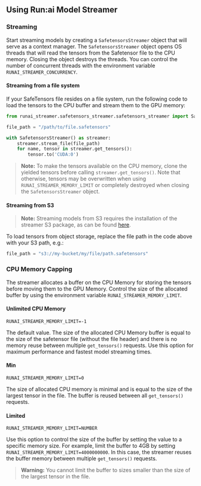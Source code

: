 ## Using Run:ai Model Streamer

### Streaming

Start streaming models by creating a `SafetensorsStreamer` object that will serve as a context manager. The `SafetensorsStreamer` object opens OS threads that will read the tensors from the Safetensor file to the CPU memory. Closing the object destroys the threads. You can control the number of concurrent threads with the environment variable `RUNAI_STREAMER_CONCURRENCY`.

#### Streaming from a file system

If your SafeTensors file resides on a file system, run the following code to load the tensors to the CPU buffer and stream them to the GPU memory:

```python
from runai_streamer.safetensors_streamer.safetensors_streamer import SafetensorsStreamer

file_path = "/path/to/file.safetensors"

with SafetensorsStreamer() as streamer:
    streamer.stream_file(file_path)
    for name, tensor in streamer.get_tensors():
        tensor.to('CUDA:0')
```

> **Note:** To make the tensors available on the CPU memory, clone the yielded tensors before calling `streamer.get_tensors()`. Note that otherwise, tensors may be overwritten when using `RUNAI_STREAMER_MEMORY_LIMIT` or completely destroyed when closing the `SafetensorsStreamer` object.

#### Streaming from S3

> **Note:** Streaming models from S3 requires the installation of the streamer S3 package, as can be found [here](#s3CapabilityInstallation).

To load tensors from object storage, replace the file path in the code above with your S3 path, e.g.:

```python
file_path = "s3://my-bucket/my/file/path.safetensors"
```

### CPU Memory Capping

The streamer allocates a buffer on the CPU Memory for storing the tensors before moving them to the GPU Memory. Control the size of the allocated buffer by using the environment variable `RUNAI_STREAMER_MEMORY_LIMIT`.

#### Unlimited CPU Memory

`RUNAI_STREAMER_MEMORY_LIMIT=-1`

The default value. The size of the allocated CPU Memory buffer is equal to the size of the safetensor file (without the file header) and there is no memory reuse between multiple `get_tensors()` requests. Use this option for maximum performance and fastest model streaming times.

#### Min

`RUNAI_STREAMER_MEMORY_LIMIT=0`

The size of allocated CPU memory is minimal and is equal to the size of the largest tensor in the file. The buffer is reused between all `get_tensors()` requests.

#### Limited

`RUNAI_STREAMER_MEMORY_LIMIT=NUMBER`

Use this option to control the size of the buffer by setting the value to a specific memory size. For example, limit the buffer to 4GB by setting `RUNAI_STREAMER_MEMORY_LIMIT=4000000000`. In this case, the streamer reuses the buffer memory between multiple `get_tensors()` requests.

> **Warning:** You cannot limit the buffer to sizes smaller than the size of the largest tensor in the file.
